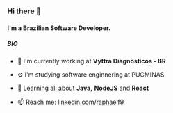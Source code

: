 ### Hi there 👋

#### I'm a Brazilian Software Developer.

##### BIO

- 🏢 I'm currently working at **Vyttra Diagnosticos - BR**

- ⚙️ I'm studying software enginnering at PUCMINAS

- 🌱 Learning all about **Java,** **NodeJS** and **React**
 
- 📫 Reach me: [linkedin.com/raphaelf9](https://www.linkedin.com/in/raphaelf9/)
   

